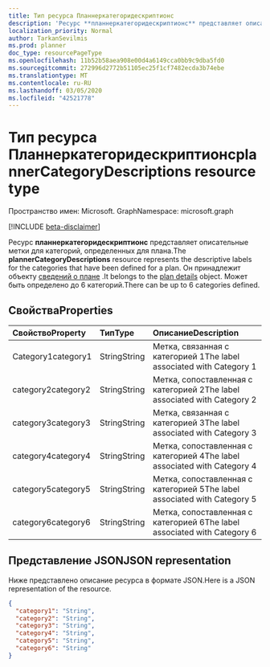 ```yaml
---
title: Тип ресурса Планнеркатегоридескриптионс
description: 'Ресурс **планнеркатегоридескриптионс** представляет описательные метки для категорий, определенных для плана. Он принадлежит объекту сведений о плане. Может быть определено до 6 категорий. '
localization_priority: Normal
author: TarkanSevilmis
ms.prod: planner
doc_type: resourcePageType
ms.openlocfilehash: 11b52b58aea908e00d4a6149cca0bb9c9dba5fd0
ms.sourcegitcommit: 272996d2772b51105ec25f1cf7482ecda3b74ebe
ms.translationtype: MT
ms.contentlocale: ru-RU
ms.lasthandoff: 03/05/2020
ms.locfileid: "42521778"
---
```

# <a name="plannercategorydescriptions-resource-type"></a><span data-ttu-id="1d5fe-105">Тип ресурса Планнеркатегоридескриптионс</span><span class="sxs-lookup"><span data-stu-id="1d5fe-105">plannerCategoryDescriptions resource type</span></span>

<span data-ttu-id="1d5fe-106">Пространство имен: Microsoft. Graph</span><span class="sxs-lookup"><span data-stu-id="1d5fe-106">Namespace: microsoft.graph</span></span>

[!INCLUDE [beta-disclaimer](../../includes/beta-disclaimer.md)]

<span data-ttu-id="1d5fe-107">Ресурс **планнеркатегоридескриптионс** представляет описательные метки для категорий, определенных для плана.</span><span class="sxs-lookup"><span data-stu-id="1d5fe-107">The **plannerCategoryDescriptions** resource represents the descriptive labels for the categories that have been defined for a plan.</span></span> <span data-ttu-id="1d5fe-108">Он принадлежит объекту [сведений о плане](plannerplandetails.md) .</span><span class="sxs-lookup"><span data-stu-id="1d5fe-108">It belongs to the [plan details](plannerplandetails.md) object.</span></span> <span data-ttu-id="1d5fe-109">Может быть определено до 6 категорий.</span><span class="sxs-lookup"><span data-stu-id="1d5fe-109">There can be up to 6 categories defined.</span></span> 


## <a name="properties"></a><span data-ttu-id="1d5fe-110">Свойства</span><span class="sxs-lookup"><span data-stu-id="1d5fe-110">Properties</span></span>
| <span data-ttu-id="1d5fe-111">Свойство</span><span class="sxs-lookup"><span data-stu-id="1d5fe-111">Property</span></span>     | <span data-ttu-id="1d5fe-112">Тип</span><span class="sxs-lookup"><span data-stu-id="1d5fe-112">Type</span></span>   |<span data-ttu-id="1d5fe-113">Описание</span><span class="sxs-lookup"><span data-stu-id="1d5fe-113">Description</span></span>|
|:---------------|:--------|:----------|
|<span data-ttu-id="1d5fe-114">Category1</span><span class="sxs-lookup"><span data-stu-id="1d5fe-114">category1</span></span>|<span data-ttu-id="1d5fe-115">String</span><span class="sxs-lookup"><span data-stu-id="1d5fe-115">String</span></span>|<span data-ttu-id="1d5fe-116">Метка, связанная с категорией 1</span><span class="sxs-lookup"><span data-stu-id="1d5fe-116">The label associated with Category 1</span></span>|
|<span data-ttu-id="1d5fe-117">category2</span><span class="sxs-lookup"><span data-stu-id="1d5fe-117">category2</span></span>|<span data-ttu-id="1d5fe-118">String</span><span class="sxs-lookup"><span data-stu-id="1d5fe-118">String</span></span>|<span data-ttu-id="1d5fe-119">Метка, сопоставленная с категорией 2</span><span class="sxs-lookup"><span data-stu-id="1d5fe-119">The label associated with Category 2</span></span>|
|<span data-ttu-id="1d5fe-120">category3</span><span class="sxs-lookup"><span data-stu-id="1d5fe-120">category3</span></span>|<span data-ttu-id="1d5fe-121">String</span><span class="sxs-lookup"><span data-stu-id="1d5fe-121">String</span></span>|<span data-ttu-id="1d5fe-122">Метка, связанная с категорией 3</span><span class="sxs-lookup"><span data-stu-id="1d5fe-122">The label associated with Category 3</span></span>|
|<span data-ttu-id="1d5fe-123">category4</span><span class="sxs-lookup"><span data-stu-id="1d5fe-123">category4</span></span>|<span data-ttu-id="1d5fe-124">String</span><span class="sxs-lookup"><span data-stu-id="1d5fe-124">String</span></span>|<span data-ttu-id="1d5fe-125">Метка, сопоставленная с категорией 4</span><span class="sxs-lookup"><span data-stu-id="1d5fe-125">The label associated with Category 4</span></span>|
|<span data-ttu-id="1d5fe-126">category5</span><span class="sxs-lookup"><span data-stu-id="1d5fe-126">category5</span></span>|<span data-ttu-id="1d5fe-127">String</span><span class="sxs-lookup"><span data-stu-id="1d5fe-127">String</span></span>|<span data-ttu-id="1d5fe-128">Метка, сопоставленная с категорией 5</span><span class="sxs-lookup"><span data-stu-id="1d5fe-128">The label associated with Category 5</span></span>|
|<span data-ttu-id="1d5fe-129">category6</span><span class="sxs-lookup"><span data-stu-id="1d5fe-129">category6</span></span>|<span data-ttu-id="1d5fe-130">String</span><span class="sxs-lookup"><span data-stu-id="1d5fe-130">String</span></span>|<span data-ttu-id="1d5fe-131">Метка, сопоставленная с категорией 6</span><span class="sxs-lookup"><span data-stu-id="1d5fe-131">The label associated with Category 6</span></span>|

## <a name="json-representation"></a><span data-ttu-id="1d5fe-132">Представление JSON</span><span class="sxs-lookup"><span data-stu-id="1d5fe-132">JSON representation</span></span>
<span data-ttu-id="1d5fe-133">Ниже представлено описание ресурса в формате JSON.</span><span class="sxs-lookup"><span data-stu-id="1d5fe-133">Here is a JSON representation of the resource.</span></span>

<!-- {
  "blockType": "resource",
  "optionalProperties": [

  ],
  "@odata.type": "microsoft.graph.plannerCategoryDescriptions"
}-->

```json
{
  "category1": "String",
  "category2": "String",
  "category3": "String",
  "category4": "String",
  "category5": "String",
  "category6": "String"
}

```

<!-- uuid: 8fcb5dbc-d5aa-4681-8e31-b001d5168d79
2015-10-25 14:57:30 UTC -->
<!--
{
  "type": "#page.annotation",
  "description": "plannerCategoryDescriptions resource",
  "keywords": "",
  "section": "documentation",
  "tocPath": "",
  "suppressions": []
}
-->
